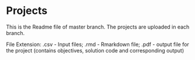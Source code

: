 # Projects

This is the Readme file of master branch. The projects are uploaded in each branch.

File Extension:
.csv - Input files; 
.rmd - Rmarkdown file; 
.pdf - output file for the project (contains objectives, solution code and corresponding output)
